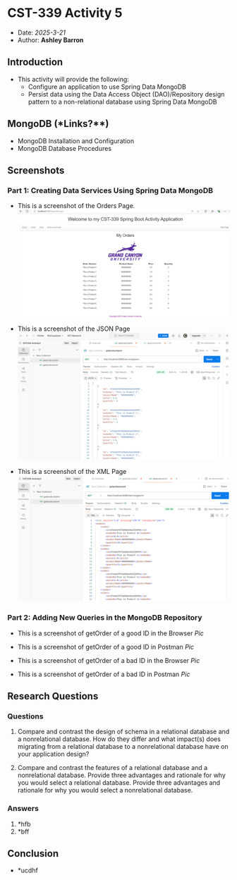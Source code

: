 # CST-339 Activity 5

- Date: *2025-3-21*
- Author: **Ashley Barron**

## Introduction
- This activity will provide the following:
    - Configure an application to use Spring Data MongoDB
    - Persist data using the Data Access Object (DAO)/Repository design pattern to a non-relational database using Spring Data MongoDB

## MongoDB (*Links?**)
- MongoDB Installation and Configuration
- MongoDB Database Procedures

## Screenshots
### Part 1: Creating Data Services Using Spring Data MongoDB
- This is a screenshot of the Orders Page.
![OrdersPageMongo](ordersPageMongo.png)

- This is a screenshot of the JSON Page
![Json](json.png)

- This is a screenshot of the XML Page
![XML](xml.png)

### Part 2: Adding New Queries in the MongoDB Repository
- This is a screenshot of getOrder of a good ID in the Browser
*Pic*

- This is a screenshot of getOrder of a good ID in Postman
*Pic*

- This is a screenshot of getOrder of a bad ID in the Browser
*Pic*

- This is a screenshot of getOrder of a bad ID in Postman
*Pic*


## Research Questions
### Questions
1. Compare and contrast the design of schema in a relational database and a nonrelational database. How do they differ and what impact(s) does migrating from a relational database to a nonrelational database have on your application design?

2. Compare and contrast the features of a relational database and a nonrelational database. Provide three advantages and rationale for why you would select a relational database. Provide three advantages and rationale for why you would select a nonrelational database.

### Answers
1. *hfb
2. *bff

## Conclusion
- *ucdhf